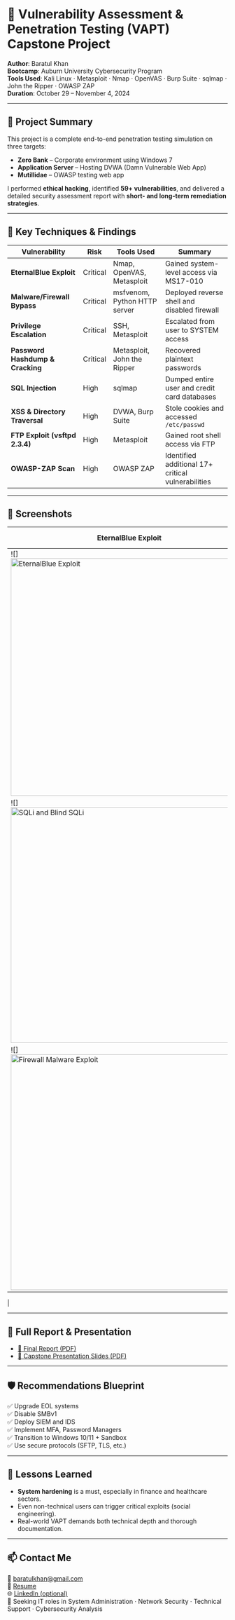 
# 🔐 Vulnerability Assessment & Penetration Testing (VAPT) Capstone Project

**Author**: Baratul Khan  
**Bootcamp**: Auburn University Cybersecurity Program  
**Tools Used**: Kali Linux · Metasploit · Nmap · OpenVAS · Burp Suite · sqlmap · John the Ripper · OWASP ZAP  
**Duration**: October 29 – November 4, 2024

---

## 🚀 Project Summary

This project is a complete end-to-end penetration testing simulation on three targets:
- **Zero Bank** – Corporate environment using Windows 7
- **Application Server** – Hosting DVWA (Damn Vulnerable Web App)
- **Mutillidae** – OWASP testing web app

I performed **ethical hacking**, identified **59+ vulnerabilities**, and delivered a detailed security assessment report with **short- and long-term remediation strategies**.

---

## 🧪 Key Techniques & Findings

| Vulnerability | Risk | Tools Used | Summary |
|--------------|------|------------|---------|
| **EternalBlue Exploit** | Critical | Nmap, OpenVAS, Metasploit | Gained system-level access via MS17-010 |
| **Malware/Firewall Bypass** | Critical | msfvenom, Python HTTP server | Deployed reverse shell and disabled firewall |
| **Privilege Escalation** | Critical | SSH, Metasploit | Escalated from user to SYSTEM access |
| **Password Hashdump & Cracking** | Critical | Metasploit, John the Ripper | Recovered plaintext passwords |
| **SQL Injection** | High | sqlmap | Dumped entire user and credit card databases |
| **XSS & Directory Traversal** | High | DVWA, Burp Suite | Stole cookies and accessed `/etc/passwd` |
| **FTP Exploit (vsftpd 2.3.4)** | High | Metasploit | Gained root shell access via FTP |
| **OWASP-ZAP Scan** | High | OWASP ZAP | Identified additional 17+ critical vulnerabilities |

---

## 📸 Screenshots

| EternalBlue Exploit | SQL Injection | Firewall Disabled |
|---------------------|----------------|-------------------|
| ![]<img width="542" alt="EternalBlue Exploit" src="https://github.com/user-attachments/assets/d7cf7445-f186-4adc-8b74-b728b5e39049" />
 | ![]<img width="538" alt="SQLi and Blind SQLi" src="https://github.com/user-attachments/assets/8f7d9457-a9b3-44bf-84fa-c7c88c6d9ad5" />
 | ![]<img width="538" alt="Firewall Malware Exploit" src="https://github.com/user-attachments/assets/baacbd7f-c436-4060-917a-4771ff816ada" />
 |

---

## 📄 Full Report & Presentation

- [📝 Final Report (PDF)](./)
- [🎯 Capstone Presentation Slides (PDF)](./reports/) 

---

## 🛡️ Recommendations Blueprint

✅ Upgrade EOL systems  
✅ Disable SMBv1  
✅ Deploy SIEM and IDS  
✅ Implement MFA, Password Managers  
✅ Transition to Windows 10/11 + Sandbox  
✅ Use secure protocols (SFTP, TLS, etc.)

---

## 🧠 Lessons Learned

- **System hardening** is a must, especially in finance and healthcare sectors.  
- Even non-technical users can trigger critical exploits (social engineering).  
- Real-world VAPT demands both technical depth and thorough documentation.

---

## 📫 Contact Me

📧 baratulkhan@gmail.com  
🔗 [Resume](https://docs.google.com/document/d/11HlCNrbPuuJRXANcn1F0f2KiibaG462OjIUBNbHIjJo/edit?usp=sharing)  
🌐 [LinkedIn (optional)](https://linkedin.com/in/yourprofile)  
📍 Seeking IT roles in System Administration · Network Security · Technical Support · Cybersecurity Analysis
